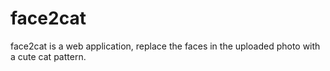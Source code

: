 # face2cat
face2cat is a web application, replace the faces in the uploaded photo with a cute cat pattern.
